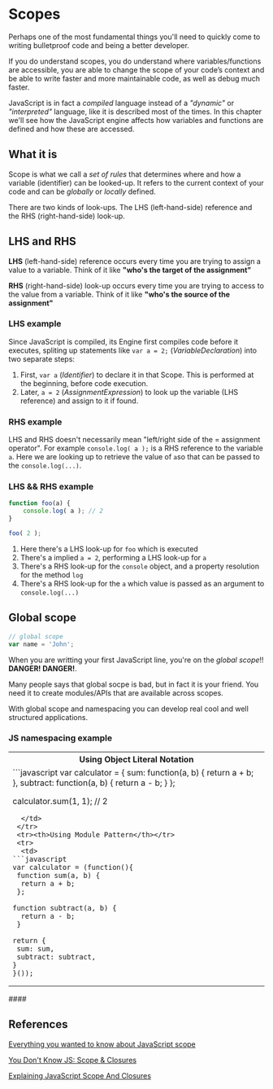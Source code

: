 # Scopes
Perhaps one of the most fundamental things you'll need to quickly come to writing bulletproof code and being a better developer.

If you do understand scopes, you do understand where variables/functions are accessible, you are able to change the scope of your code’s context and be able to write faster and more maintainable code, as well as debug much faster.

JavaScript is in fact a *compiled* language instead of  a *"dynamic"* or *"interpreted"* language, like it is described most of the times. In this chapter we'll see how the JavaScript engine affects how variables and functions are defined and how these are accessed.

## What it is
Scope is what we call a *set of rules* that determines where and how a variable (identifier) can be looked-up. It refers to the current context of your code and can be *globally* or *locally* defined.

There are two kinds of look-ups. The LHS (left-hand-side) reference and the RHS (right-hand-side) look-up.

## LHS and RHS

**LHS** (left-hand-side) reference occurs every time you are trying to assign a value to a variable. Think of it like **"who's the target of the assignment"**

**RHS** (right-hand-side) look-up occurs every time you are trying to access to the value from a variable. Think of it like **"who's the source of the assignment"**

### LHS example

Since JavaScript is compiled, its Engine first compiles code before it executes, spliting up statements like ```var a = 2;``` (*VariableDeclaration*) into two separate steps:

 1. First, ```var a``` (*Identifier*)  to declare it in that Scope. This is performed at the beginning, before code execution.
 2. Later, ```a = 2``` (*AssignmentExpression*) to look up the variable (LHS reference) and assign to it if found.

### RHS example
LHS and RHS doesn't necessarily mean "left/right side of the = assignment operator". For example ```console.log( a );``` is a RHS reference to the variable ```a```. Here we are looking up to retrieve the value of ```a```so that can be  passed to the ```console.log(...)```.

### LHS && RHS example

```javascript
function foo(a) {
    console.log( a ); // 2
}

foo( 2 );
```

1. Here there's a LHS look-up for ```foo``` which is executed
2. There's a implied ```a = 2```, performing a LHS look-up for ```a```
3. There's a RHS look-up for the ```console``` object, and a property resolution for the method ```log```
4. There's a RHS look-up for the ```a``` which value is passed as an argument to ```console.log(...)```

## Global scope
```javascript
// global scope
var name = 'John';
```

When you are writting your first JavaScript line, you're on the *global scope*!! **DANGER! DANGER!**.

Many people says that global socpe is bad, but in fact it is your friend. You need it to create modules/APIs that are available across scopes.

With global scope and namespacing you can develop real cool and well structured applications.

### JS namespacing example
<table>
 <tr><th>Using Object Literal Notation</th></tr>
 <tr>
  <td>
```javascript
var calculator = {
 sum: function(a, b) {
  return a + b;
 },
 subtract: function(a, b) {
  return a - b;
 }
};

calculator.sum(1, 1); // 2
```
  </td>
 </tr>
 <tr><th>Using Module Pattern</th></tr>
 <tr>
  <td>
```javascript
var calculator = (function(){
 function sum(a, b) {
  return a + b;
 };

function subtract(a, b) {
  return a - b;
 }

return {
 sum: sum,
 subtract: subtract,
}
}());
```
  </td>
 </tr>
</table>
#### 

## References
[Everything you wanted to know about JavaScript scope](https://toddmotto.com/everything-you-wanted-to-know-about-javascript-scope/)

[You Don't Know JS: Scope & Closures](https://github.com/getify/You-Dont-Know-JS/blob/master/scope%20&%20closures/README.md#you-dont-know-js-scope--closures)

[Explaining JavaScript Scope And Closures](https://robertnyman.com/2008/10/09/explaining-javascript-scope-and-closures/)
